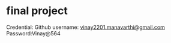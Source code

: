 # final project

Credential: 
Github username: vinay2201.manavarthi@gmail.com<br/>
Password:Vinay@564
